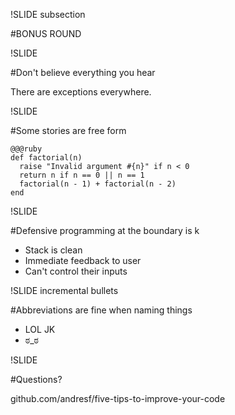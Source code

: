 !SLIDE subsection

#BONUS ROUND

!SLIDE

#Don't believe everything you hear

There are exceptions everywhere.

!SLIDE

#Some stories are free form

    @@@ruby
    def factorial(n)
      raise "Invalid argument #{n}" if n < 0
      return n if n == 0 || n == 1
      factorial(n - 1) + factorial(n - 2)
    end

!SLIDE

#Defensive programming at the boundary is k

* Stack is clean
* Immediate feedback to user
* Can't control their inputs

!SLIDE incremental bullets

#Abbreviations are fine when naming things

* LOL JK
* ಠ_ಠ

!SLIDE

#Questions?

github.com/andresf/five-tips-to-improve-your-code